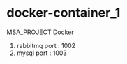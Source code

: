 # docker-container_1
MSA_PROJECT Docker

1. rabbitmq port : 1002
2. mysql port : 1003


<!-- 
카프카와 주키퍼 간략 설명
프로듀서 : 카프카와 통신하면서 메시지를 보내는 역할
컨슈머 : 카프카와 통신하면서 메시지를 가져오는 역할
주키퍼 : 컨슈머와 통신, 카프카의 메타데이터 정보를 저장, 카프카의 상태관리 등 목적으로 이용
주키퍼는 클러스터가 과반수이상 다운되면 서비스 중지됨
ex) 총 3대 -> 2대 다운시 서비스 중지
    총 3대 -> 1대 다운시 서비스 유지
 -->